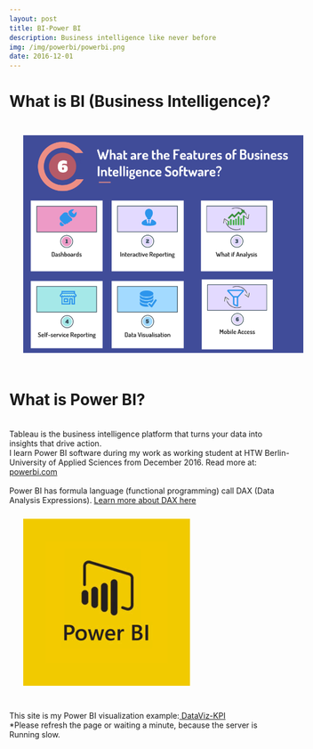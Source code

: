 ```yaml
---
layout: post
title: BI-Power BI
description: Business intelligence like never before
img: /img/powerbi/powerbi.png
date: 2016-12-01
---
```


# What is BI (Business Intelligence)?
<img class="center" src="/img/bi/BI.PNG" style="padding:25px">


# What is Power BI?
<Br>
Tableau is the business intelligence platform that turns your data into insights that drive action. 
<Br>
I learn Power BI software during my work as working student at HTW Berlin-University of Applied Sciences from December 2016.
Read more at: <a href="https://powerbi.microsoft.com/en-us/"> powerbi.com</a>
<Br>
 <Br>
 Power BI has formula language (functional programming) call DAX (Data Analysis Expressions). 
<a href="https://msdn.microsoft.com/en-us/query-bi/dax/dax-function-reference"> Learn more about DAX here</a>
<img class="col one right" src="/img/powerbi/powerbi.png" style="padding:25px">
<Br>
 <Br>
 This site is my Power BI visualization example:<a href="https://itsmecevi.github.io/dataviz-kpi/"> DataViz-KPI</a>
 <Br>
 *Please refresh the page or waiting a minute, because the server is Running slow.
